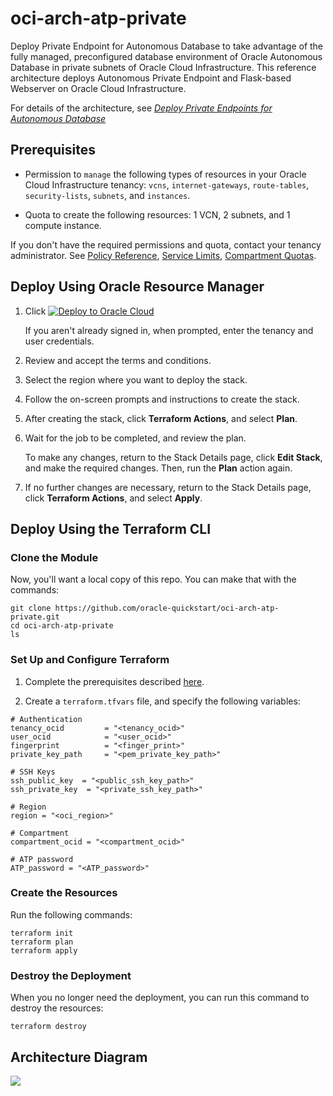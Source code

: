 # oci-arch-atp-private

Deploy Private Endpoint for Autonomous Database to take advantage of the fully managed, preconfigured database environment of Oracle Autonomous Database in private subnets of Oracle Cloud Infrastructure. This reference architecture deploys Autonomous Private Endpoint and Flask-based Webserver on Oracle Cloud Infrastructure. 

For details of the architecture, see [_Deploy Private Endpoints for Autonomous Database_](https://docs.oracle.com/en/solutions/autonomous-db-private-endpoint/index.html)

## Prerequisites

- Permission to `manage` the following types of resources in your Oracle Cloud Infrastructure tenancy: `vcns`, `internet-gateways`, `route-tables`, `security-lists`, `subnets`, and `instances`.

- Quota to create the following resources: 1 VCN, 2 subnets, and 1 compute instance.

If you don't have the required permissions and quota, contact your tenancy administrator. See [Policy Reference](https://docs.cloud.oracle.com/en-us/iaas/Content/Identity/Reference/policyreference.htm), [Service Limits](https://docs.cloud.oracle.com/en-us/iaas/Content/General/Concepts/servicelimits.htm), [Compartment Quotas](https://docs.cloud.oracle.com/iaas/Content/General/Concepts/resourcequotas.htm).

## Deploy Using Oracle Resource Manager

1. Click [![Deploy to Oracle Cloud](https://oci-resourcemanager-plugin.plugins.oci.oraclecloud.com/latest/deploy-to-oracle-cloud.svg)](https://console.us-phoenix-1.oraclecloud.com/resourcemanager/stacks/create?region=home&zipUrl=https://github.com/oracle-quickstart/oci-arch-hub-spoke/blob/master/resource-manager/hub-spoke-20201019.zip)

    If you aren't already signed in, when prompted, enter the tenancy and user credentials.

2. Review and accept the terms and conditions.

3. Select the region where you want to deploy the stack.

4. Follow the on-screen prompts and instructions to create the stack.

5. After creating the stack, click **Terraform Actions**, and select **Plan**.

6. Wait for the job to be completed, and review the plan.

    To make any changes, return to the Stack Details page, click **Edit Stack**, and make the required changes. Then, run the **Plan** action again.

7. If no further changes are necessary, return to the Stack Details page, click **Terraform Actions**, and select **Apply**. 

## Deploy Using the Terraform CLI

### Clone the Module
Now, you'll want a local copy of this repo. You can make that with the commands:

    git clone https://github.com/oracle-quickstart/oci-arch-atp-private.git
    cd oci-arch-atp-private
    ls

### Set Up and Configure Terraform

1. Complete the prerequisites described [here](https://github.com/cloud-partners/oci-prerequisites).

2. Create a `terraform.tfvars` file, and specify the following variables:

```
# Authentication
tenancy_ocid         = "<tenancy_ocid>"
user_ocid            = "<user_ocid>"
fingerprint          = "<finger_print>"
private_key_path     = "<pem_private_key_path>"

# SSH Keys
ssh_public_key  = "<public_ssh_key_path>"
ssh_private_key  = "<private_ssh_key_path>"

# Region
region = "<oci_region>"

# Compartment
compartment_ocid = "<compartment_ocid>"

# ATP password
ATP_password = "<ATP_password>"
````

### Create the Resources
Run the following commands:

    terraform init
    terraform plan
    terraform apply

### Destroy the Deployment
When you no longer need the deployment, you can run this command to destroy the resources:

    terraform destroy

## Architecture Diagram

![](./images/oci-arch-atp-private.png)
